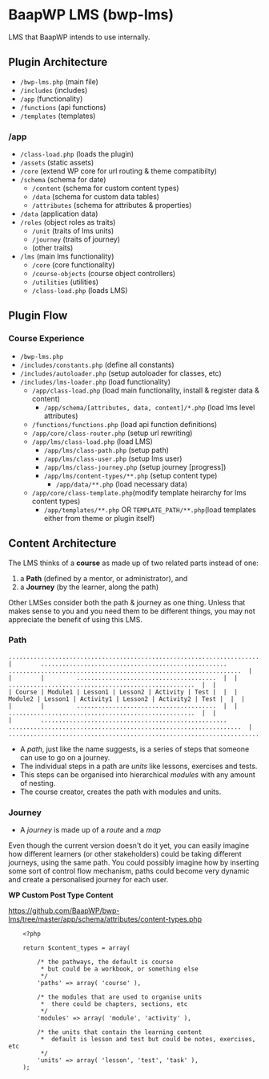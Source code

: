# BaapWP LMS (bwp-lms)

LMS that BaapWP intends to use internally.

## Plugin Architecture

 * `/bwp-lms.php` (main file)
 * `/includes` (includes)
 * `/app` (functionality)
 * `/functions` (api functions)
 * `/templates` (templates)

### /app

 * `/class-load.php` (loads the plugin)
 * `/assets` (static assets)
 * `/core` (extend WP core for url routing & theme compatibilty)
 * `/schema` (schema for date)
     * `/content` (schema for custom content types)
     * `/data` (schema for custom data tables)
     * `/attributes` (schema for attributes & properties)
 * `/data` (application data)
 * `/roles` (object roles as traits)
     * `/unit` (traits of lms units)
	 * `/journey` (traits of journey)
     * (other traits)
 * `/lms` (main lms functionality)
     * `/core` (core functionality)
     * `/course-objects` (course object controllers)
     * `/utilities` (utilities)
     * `/class-load.php` (loads LMS)

## Plugin Flow

### Course Experience

 * `/bwp-lms.php`
 * `/includes/constants.php` (define all constants)
 * `/includes/autoloader.php` (setup autoloader for classes, etc)
 * `/includes/lms-loader.php` (load functionality)
     * `/app/class-load.php` (load main functionality, install & register data & content)
         * `/app/schema/[attributes, data, content]/*.php` (load lms level attributes)
     * `/functions/functions.php` (load api function definitions)
     * `/app/core/class-router.php` (setup url rewriting)
     * `/app/lms/class-load.php` (load LMS)
         * `/app/lms/class-path.php` (setup path)
         * `/app/lms/class-user.php` (setup lms user)
         * `/app/lms/class-journey.php` (setup journey [progress])
         * `/app/lms/content-types/**.php` (setup content type)
             * `/app/data/**.php` (load necessary data)
     * `/app/core/class-template.php`(modify template heirarchy for lms content types)
         * `/app/templates/**.php`
            OR `TEMPLATE_PATH/**.php`(load templates either from theme or plugin itself)

## Content Architecture

The LMS thinks of a **course** as made up of two related parts instead of one:
 1. a **Path** (defined by a mentor, or administrator), and
 1. a **Journey** (by the learner, along the path)

Other LMSes consider both the path & journey as one thing. Unless that makes sense to you and you need them to be different things, you may not appreciate the benefit of using this LMS.

### Path

    ...................................................................................................................................
    |        ....................................................  .................................................................  |
    |        |         .......................................  |  |         ....................................................  |  |
    | Course | Module1 | Lesson1 | Lesson2 | Activity | Test |  |  | Module2 | Lesson1 | Activity1 | Lesson2 | Activity2 | Test |  |  |
    |        |         .......................................  |  |         ....................................................  |  |
    |        ....................................................  .................................................................  |
    ...................................................................................................................................

 * A *path*, just like the name suggests, is a series of steps that someone can use to go on a journey.
 * The individual steps in a path are *units* like lessons, exercises and tests. 
 * This steps can be organised into hierarchical *modules* with any amount of nesting.
 * The course creator, creates the path with modules and units.

### Journey

 * A *journey* is made up of a *route* and a *map*

Even though the current version doesn't do it yet, you can easily imagine how different learners (or other stakeholders) could be taking different journeys, using the same path.
You could possibly imagine how by inserting some sort of control flow mechanism, paths could become very dynamic and create a personalised journey for each user.

**WP Custom Post Type Content**

https://github.com/BaapWP/bwp-lms/tree/master/app/schema/attributes/content-types.php

```
	<?php

	return $content_types = array(

		/* the pathways, the default is course
		 * but could be a workbook, or something else
		 */
		'paths' => array( 'course' ),

		/* the modules that are used to organise units
		 *  there could be chapters, sections, etc 
		 */
		'modules' => array( 'module', 'activity' ),

		/* the units that contain the learning content
		 *  default is lesson and test but could be notes, exercises, etc
		 */
		'units' => array( 'lesson', 'test', 'task' ),
	);
```

